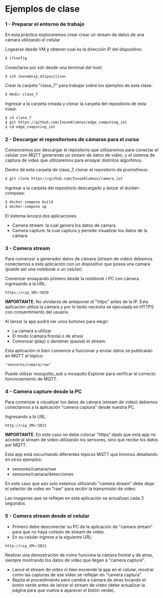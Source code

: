 # Ejemplos de clase

### 1 - Preparar el entorno de trabajo

En esta práctica exploraremos crear crear un stream de datos de una cámara utilizando el celular

Logearse desde VM y obtener cual es la dirección IP del dispositivo:
```sh
$ ifconfig
```

Conectarse por ssh desde una terminal del host:
```
$ ssh inove@<ip_dispositivo>
```

Crear la carpeta "clase_7" para trabajar sobre los ejemplos de esta clase:
```sh
$ mkdir clase_7
```

Ingresar a la carpeta creada y clonar la carpeta del repositorio de esta clase:
```sh
$ cd clase_7
$ git https://github.com/InoveAlumnos/edge_computing_iot
$ cd edge_computing_iot
```

### 2 - Descargar el repositorioes de cámaras para el curso
Comencemos por descargar el repositorio que utilizaremos para conectar el celular con MQTT generando un stream de datos de video, y el sistema de captura de video que utilizaremos para ensayar distintos algoritmos.

Dentro de esta carpeta de clase_7, clonar el repositorio de prometheus:
```sh
$ git clone https://github.com/InoveAlumnos/camera_iot
```

Ingresar a la carpeta del repositorio descargado y lanzar el docker-compose:
```sh
$ docker-compose build
$ docker-compose up
```

El sistema lanzará dos aplicaciones
- Camera stream: la cual genera los datos de camara
- Camera capture: la cual captura y permite visualizar los datos de la cámara


### 3 - Camera stream
Para comenzar a generador datos de cámara (stream de video) debemos conectarnos a esta aplicación con un dispositivo que posea una cámara (puede ser una notebook o un celular).

Comenzar ensayando primero desde la notebook / PC con cámara ingresando a la URL:
```
https://<ip_VM>:5020
```

__IMPORTANTE__: No olvidarse de anteponer el "https" antes de la IP. Esta aplicación utiliza la cámara y por lo tanto necesita se ejecutada en HTTPS con consentimiento del usuario.

Al lanzar la app podrá ver unos botones para elegir:
- La cámara a utilizar
- El modo (cámara frontal o de atras)
- Comenzar (play) o dentener (pause) el stream.

Esta aplicación ni bien comience a funcionar y enviar datos se publicarán en MQTT al tópico:
```
"sensores/camara/raw"
```

Puede utilizar mosquitto_sub o mosqutto Explorer para verificar el correcto funcionamiento de MQTT.


### 4 - Camera capture desde la PC
Para comenzar a visualizar los datos de cámara (stream de video) debemos conectarnos a la aplicación "camera captura" desde nuestra PC.

Ingresando a la URL:
```
http://<ip_VM>:5021
```

__IMPORTANTE__: En este caso no debe colocar "https" dado que esta app no accede al stream de video utilizando los sensores, sino que recibe los datos por MQTT.

Esta app está escuchando diferentes tópicos MQTT que hiremos detallando en otros ejemplos:
- sensores/camara/raw
- sensores/camara/detecciones

En este caso que aún solo estamos utilizando "camera stream" debe dejar el selector de video en "raw" para recibir la transmisión de video.

Las imagenes que se reflejan en esta aplicación se actualizan cada 2 segundos.


### 5 - Camera stream desde el celular
- Primero debe desconectar su PC de la aplicación de "camara stream" para que no haya colisión de stream de video.
- En su celular ingrese a la siguiente URL:
```
http://<ip_VM>:5021
```

Realizar una demostración de como funciona la cámara frontal y de atras, siempre mostrando los datos de video que llegan a "camera capture".
- Lance el stream de video ni bien enciende la app en el celular, mostrar como las capturas de ese video se reflejan en "camera captura".
- Repita el procedimiento pero cambie a cámara de atras tocando el botón verde antes de lanzar el stream de video (debe actualizar la página para que vuelva a aparecer el botón verde).